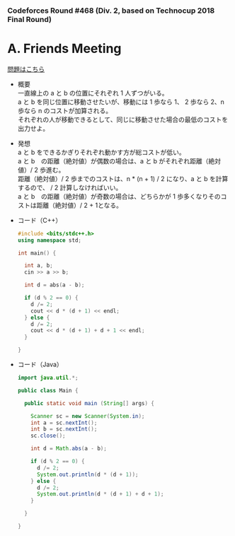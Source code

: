 ### Codeforces Round #468 (Div. 2, based on Technocup 2018 Final Round)

# A. Friends Meeting

  [問題はこちら](https://codeforces.com/problemset/problem/931/A)
  
- 概要<br>
  一直線上の a と b の位置にそれぞれ 1 人ずつがいる。<br>
  a と b を同じ位置に移動させたいが、移動には 1 歩なら 1、 2 歩なら 2、n 歩なら n のコストが加算される。<br>
  それぞれの人が移動できるとして、同じに移動させた場合の最低のコストを出力せよ。
  
- 発想<br>
  a と b をできるかぎりそれぞれ動かす方が総コストが低い。<br>
  a と b　の距離（絶対値）が偶数の場合は、a と b がそれぞれ距離（絶対値）/ 2 歩進む。<br>
  距離（絶対値）/ 2 歩までのコストは、n * (n + 1) / 2 になり、a と b を計算するので、 / 2 計算しなければいい。<br>
  a と b　の距離（絶対値）が奇数の場合は、どちらかが 1 歩多くなりそのコストは距離（絶対値）/ 2 + 1となる。
  
  
- コード（C++）

  ```cpp
  #include <bits/stdc++.h>
  using namespace std;

  int main() {

    int a, b;
    cin >> a >> b;

    int d = abs(a - b);

    if (d % 2 == 0) {
      d /= 2;
      cout << d * (d + 1) << endl;
    } else {
      d /= 2;
      cout << d * (d + 1) + d + 1 << endl;
    }

  }
  ```
  
- コード（Java）

  ```java
  import java.util.*;

  public class Main {

    public static void main (String[] args) {

      Scanner sc = new Scanner(System.in);
      int a = sc.nextInt();
      int b = sc.nextInt();
      sc.close();

      int d = Math.abs(a - b);

      if (d % 2 == 0) {
        d /= 2;
        System.out.println(d * (d + 1));
      } else {
        d /= 2;
        System.out.println(d * (d + 1) + d + 1);
      }

    }

  }
  ```
    
